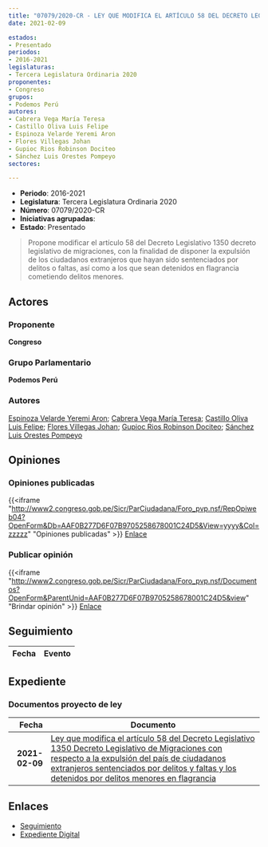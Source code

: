 ```yaml
---
title: "07079/2020-CR - LEY QUE MODIFICA EL ARTÍCULO 58 DEL DECRETO LEGISLATIVO 1350 DECRETO LEGISLATIVO DE MIGRACIONES CON RESPECTO A LA EXPULSIÓN DEL PAÍS DE CIUDADANOS EXTRANJEROS SENTENCIADOS POR DELITOS Y FALTAS Y LOS DETENIDOS POR DELITOS MENORES EN FLAGRANCIA"
date: 2021-02-09

estados:
- Presentado
periodos:
- 2016-2021
legislaturas:
- Tercera Legislatura Ordinaria 2020
proponentes:
- Congreso
grupos:
- Podemos Perú
autores:
- Cabrera Vega María Teresa
- Castillo Oliva Luis Felipe
- Espinoza Velarde Yeremi Aron
- Flores Villegas Johan
- Gupioc Rios Robinson Dociteo
- Sánchez Luis Orestes Pompeyo
sectores:

---
```

- **Periodo**: 2016-2021
- **Legislatura**: Tercera Legislatura Ordinaria 2020
- **Número**: 07079/2020-CR
- **Iniciativas agrupadas**: 
- **Estado**: Presentado

> Propone modificar el artículo 58 del Decreto Legislativo 1350 decreto legislativo de migraciones, con la finalidad de disponer la expulsión de los ciudadanos extranjeros que hayan sido sentenciados por delitos o faltas, así como a los que sean detenidos en flagrancia cometiendo delitos menores.


## Actores

### Proponente

**Congreso**

### Grupo Parlamentario

**Podemos Perú**

### Autores

[Espinoza Velarde Yeremi Aron](mailto:mailto:yespinoza@congreso.gob.pe); [Cabrera Vega María Teresa](mailto:mailto:mcabrera@congreso.gob.pe); [Castillo Oliva Luis Felipe](mailto:mailto:lcastilloo@congreso.gob.pe); [Flores Villegas Johan](mailto:mailto:jfloresv@congreso.gob.pe); [Gupioc Rios Robinson Dociteo](mailto:mailto:rgupioc@congreso.gob.pe); [Sánchez Luis Orestes Pompeyo](mailto:mailto:osanchez@congreso.gob.pe)

## Opiniones

### Opiniones publicadas

{{<iframe "http://www2.congreso.gob.pe/Sicr/ParCiudadana/Foro_pvp.nsf/RepOpiweb04?OpenForm&Db=AAF0B277D6F07B9705258678001C24D5&View=yyyy&Col=zzzzz" "Opiniones publicadas" >}}
[Enlace](http://www2.congreso.gob.pe/Sicr/ParCiudadana/Foro_pvp.nsf/RepOpiweb04?OpenForm&Db=AAF0B277D6F07B9705258678001C24D5&View=yyyy&Col=zzzzz)

### Publicar opinión

{{<iframe "http://www2.congreso.gob.pe/Sicr/ParCiudadana/Foro_pvp.nsf/Documentos?OpenForm&ParentUnid=AAF0B277D6F07B9705258678001C24D5&view" "Brindar opinión" >}}
[Enlace](http://www2.congreso.gob.pe/Sicr/ParCiudadana/Foro_pvp.nsf/Documentos?OpenForm&ParentUnid=AAF0B277D6F07B9705258678001C24D5&view)


## Seguimiento

| Fecha | Evento |
|------:|--------|


## Expediente

### Documentos proyecto de ley

| Fecha | Documento |
|------:|-----------|
| **2021-02-09** | [Ley que modifica el artículo 58 del Decreto Legislativo 1350 Decreto Legislativo de Migraciones con respecto a la expulsión del país de ciudadanos extranjeros sentenciados por delitos y faltas y los detenidos por delitos menores en flagrancia](http://www.leyes.congreso.gob.pe/Documentos/2016_2021/Proyectos_de_Ley_y_de_Resoluciones_Legislativas/PL07079-20210209.pdf) |

## Enlaces

- [Seguimiento](http://www2.congreso.gob.pe/Sicr/TraDocEstProc/CLProLey2016.nsf/f7fff46988ca05b1052578e100829cc7/f77f81891eb5a4cb05258678007419d6?OpenDocument)
- [Expediente Digital](http://www2.congreso.gob.pe/Sicr/TraDocEstProc/Expvirt_2011.nsf/visbusqptramdoc1621/07079?opendocument)

